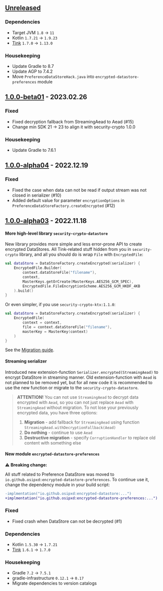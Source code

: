 ## [Unreleased]

### Dependencies

- Target JVM `1.8` → `11`
- Kotlin `1.7.21` → `1.9.23`
- [Tink](https://github.com/tink-crypto/tink-java/releases) `1.7.0` → `1.13.0`

### Housekeeping

- Update Gradle to 8.7
- Update AGP to 7.4.2
- Move `PreferenceDataStoreHack.java` into `encrypted-datastore-preferences` module

## [1.0.0-beta01] - 2023.02.26

### Fixed

- Fixed decryption fallback from StreamingAead to Aead (#15)
- Change min SDK 21 → 23 to align it with security-crypto 1.0.0

### Housekeeping

- Update Gradle to 7.6.1

## [1.0.0-alpha04] - 2022.12.19

### Fixed

- Fixed the case when data can not be read if output stream was not closed in serializer (#10)
- Added default value for parameter `encryptionOptions` in `PreferenceDataStoreFactory.createEncrypted` (#12)

## [1.0.0-alpha03] - 2022.11.18

#### More high-level library `security-crypto-datastore`

New library provides more simple and less error-prone API to create encrypted DataStores.
All Tink-related stuff hidden from you in `security-crypto` library, and all you should do is wrap `File` with `EncryptedFile`:

```kotlin
val dataStore = DataStoreFactory.createEncrypted(serializer) {
    EncryptedFile.Builder(
        context.dataStoreFile("filename"),
        context,
        MasterKeys.getOrCreate(MasterKeys.AES256_GCM_SPEC),
        EncryptedFile.FileEncryptionScheme.AES256_GCM_HKDF_4KB
    ).build()
}
```

Or even simpler, if you use `security-crypto-ktx:1.1.0`:

```kotlin
val dataStore = DataStoreFactory.createEncrypted(serializer) {
    EncryptedFile(
        context = context,
        file = context.dataStoreFile("filename"),
        masterKey = MasterKey(context)
    )
}
```

See the [Migration guide](README.md#migration).

#### Streaming serializer

Introduced new extension-function `Serializer.encrypted(StreamingAead)` to encrypt DataStore in streaming manner.
Old extension-function with `Aead` is not planned to be removed yet, but for all new code it is recommended to use the new function or migrate to the `security-crypto-datastore`.

> **ATTENTION!**
> You can not use `StreamingAead` to decrypt data encrypted with `Aead`,
> so you can not just replace `Aead` with `StreamingAead` without migration.
> To not lose your previously encrypted data, you have three options:
> 1. **Migration** - add fallback for `StreamingAead` using function `StreamingAead.withDecryptionFallback(Aead)`
> 2. **Do nothing** - continue to use `Aead`
> 3. **Destructive migration** - specify `CorruptionHandler` to replace old content with something else

#### New module `encrypted-datastore-preferences`

:warning: **Breaking change:** 

All stuff related to Preference DataStore was moved to `io.github.osipxd:encrypted-datastore-preferences`.
To continue use it, change the dependency module in your build script:

```diff
-implmentation("io.github.osipxd:encrypted-datastore:...")
+implmentation("io.github.osipxd:encrypted-datastore-preferences:...")
```

### Fixed

- Fixed crash when DataStore can not be decrypted (#1)

### Dependencies

- Kotlin `1.5.30` → `1.7.21`
- [Tink](https://github.com/google/tink/releases/tag/v1.7.0) `1.6.1` → `1.7.0`

### Housekeeping

- Gradle `7.2` → `7.5.1`
- gradle-infrastructure `0.12.1` → `0.17`
- Migrate dependencies to version catalogs

[unreleased]: https://github.com/osipxd/encrypted-datastore/compare/v1.0.0-beta01...main
[1.0.0-beta01]: https://github.com/osipxd/encrypted-datastore/compare/v1.0.0-alpha04...v1.0.0-beta01
[1.0.0-alpha04]: https://github.com/osipxd/encrypted-datastore/compare/v1.0.0-alpha03...v1.0.0-alpha04
[1.0.0-alpha03]: https://github.com/osipxd/encrypted-datastore/compare/v1.0.0-alpha02...v1.0.0-alpha03
